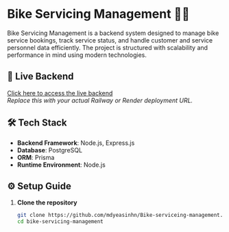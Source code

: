 # Bike Servicing Management 🚴‍♂️

Bike Servicing Management is a backend system designed to manage bike service bookings, track service status, and handle customer and service personnel data efficiently. The project is structured with scalability and performance in mind using modern technologies.

## 🚀 Live Backend
[Click here to access the live backend](https://your-backend-link.railway.app)  
_Replace this with your actual Railway or Render deployment URL._

## 🛠 Tech Stack
- **Backend Framework**: Node.js, Express.js  
- **Database**: PostgreSQL  
- **ORM**: Prisma  
- **Runtime Environment**: Node.js  

## ⚙️ Setup Guide

1. **Clone the repository**
   ```bash
   git clone https://github.com/mdyeasinhn/Bike-serviceing-management.git
   cd bike-servicing-management
